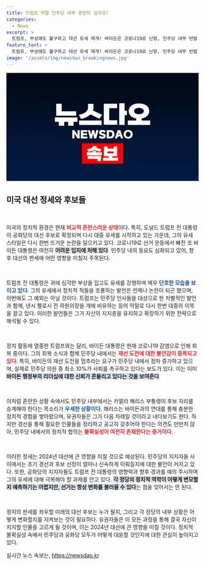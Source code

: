 ```yaml
---
title: 트럼프 막말 민주당 내부 혼란의 심각성!
categories:
  - News
excerpt: >
  트럼프, 부상에도 불구하고 대선 유세 재개! 바이든은 코로나19로 난항, 민주당 내부 반발 가중. 과연 차기 대선의 판세는 어떻게 바뀔까? 클릭하여 더 알아보세요!
feature_text: >
  트럼프, 부상에도 불구하고 대선 유세 재개! 바이든은 코로나19로 난항, 민주당 내부 반발 가중. 과연 차기 대선의 판세는 어떻게 바뀔까? 클릭하여 더 알아보세요!
image: '/assets/img/newsdao_breakingnews.jpg'
---
```


<p><img src="/assets/img/newsdao_breakingnews.jpg" alt="bookingtag 속보" /></p>

<h2 data-ke-size="size26">미국 대선 정세와 후보들</h2>

<p data-ke-size="size16">&nbsp;</p>

<p>미국의 정치적 환경은 현재 <b><span style="color: #ee2323;">비교적 혼란스러운 상태</span></b>이다. 특히, 도널드 트럼프 전 대통령이 공화당의 대선 후보로 확정되며 다시 대중 유세를 시작하고 있는 가운데, 그의 유세 스타일은 다시 한번 뜨거운 논란을 일으키고 있다. 코로나19로 선거 운동에서 빠진 조 바이든 대통령은 여전히 <b><span style="background-color: #21538527;">어려운 입지에 처해 있다</span></b>. 민주당 내의 동요도 심화되고 있어, 향후 대선의 판세에 어떤 영향을 미칠지 주목된다.</p>

<p data-ke-size="size16">&nbsp;</p>

<p>트럼프 전 대통령은 귀에 심각한 부상을 입고도 유세를 강행하며 매우 <b><span style="color: #1a5490;">단호한 모습을 보이고 있다</span></b>. 그의 유세에서 정치적 적들을 조롱하는 발언은 언제나 논란이 되곤 했으며, 이번에도 그 예외는 아닐 것이다. 트럼프는 민주당 인사들을 대상으로 한 차별적인 발언과 함께, 낸시 펠로시 전 하원의장을 개에 비유하는 등의 막말로 다시 한번 대중의 이목을 끌고 있다. 이러한 발언들은 그가 자신의 지지층을 유지하고 확장하기 위한 전략으로 해석될 수 있다.</p>

<p data-ke-size="size16">&nbsp;</p>

<p>정치 활동에 열중한 트럼프와는 달리, 바이든 대통령은 현재 코로나19 감염으로 인해 회복 중이다. 그의 회복 소식과 함께 민주당 내에서는 <b><span style="color: #ee2323;">재선 도전에 대한 불안감이 증폭되고 있다</span></b>. 특히, 바이든의 재선 도전을 멈추라는 요구가 민주당 내에서 점차 증가하고 있으며, 실제로 민주당 의원 중 최소 10%가 사퇴를 촉구하고 있다는 보도가 있다. 이는 이미 <b><span style="background-color: #21538527;">바이든 행정부의 리더십에 대한 신뢰가 흔들리고 있다는 것을 보여준다</span></b>.</p>

<p data-ke-size="size16">&nbsp;</p>

<p>이처럼 혼란한 상황 속에서도 민주당 내부에서는 카멀라 해리스 부통령이 후보 자리를 승계해야 한다는 목소리가 <b><span style="color: #1a5490;">우세한 상황이다</span></b>. 해리스는 바이든과의 연대를 통해 충분한 정치적 경험을 쌓아왔으며, 유권자들은 그가 다음 차례일 것이라고 내다보기도 한다. 하지만 경선을 통해 필요한 인물들을 정리하고 공고히 갖추어야 한다는 의견도 만만치 않아, 민주당 내에서의 정치적 합의는 <b><span style="color: #ee2323;">불확실성이 여전히 존재한다는 증거이다</span></b>.</p>

<p data-ke-size="size16">&nbsp;</p>

<p>이러한 정세는 2024년 대선에 큰 영향을 미칠 것으로 예상된다. 민주당의 지지자들 사이에서는 조기 경선과 후보 선정이 얼마나 신속하게 이뤄질지에 대한 불안이 커지고 있다. 또한, 공화당의 지지자들도 트럼프 전 대통령의 영향력과 향후 경과를 예의 주시하며 그의 유세에 대해 극복해야 할 과제를 안고 있다. <b><span style="background-color: #21538527;">각 정당의 정치적 역학이 어떻게 변모할지 예측하기는 어렵지만, 선거는 항상 변화를 불러올 수 있다</span></b>는 점을 잊어서는 안 된다.</p>

<p data-ke-size="size16">&nbsp;</p>

<p>정치의 판세를 좌우할 미래의 대선 후보는 누가 될지, 그리고 각 정당의 내부 상황은 어떻게 변화할지를 지켜보는 것이 필요하다. 유권자들은 이 모든 과정을 통해 결국 자신이 지지할 인물을 고르게 될 것이며, 이는 2024년 대선에 큰 영향을 미칠 것이다. 정치적 불확실성 속에서 민주당과 공화당 모두가 어떻게 대응할 것인지에 대한 관심이 높아지고 있다.</p>
실시간 뉴스 속보는, <a href="https://newsdao.kr" rel="dofollow">https://newsdao.kr</a>


